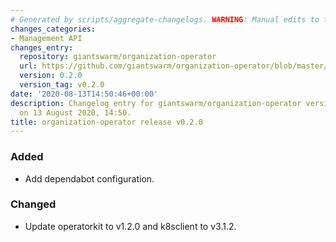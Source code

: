 ```yaml
---
# Generated by scripts/aggregate-changelogs. WARNING: Manual edits to this files will be overwritten.
changes_categories:
- Management API
changes_entry:
  repository: giantswarm/organization-operator
  url: https://github.com/giantswarm/organization-operator/blob/master/CHANGELOG.md#020---2020-08-13
  version: 0.2.0
  version_tag: v0.2.0
date: '2020-08-13T14:50:46+00:00'
description: Changelog entry for giantswarm/organization-operator version 0.2.0, published
  on 13 August 2020, 14:50.
title: organization-operator release v0.2.0
---
```


### Added
- Add dependabot configuration.
### Changed
- Update operatorkit to v1.2.0 and k8sclient to v3.1.2.
